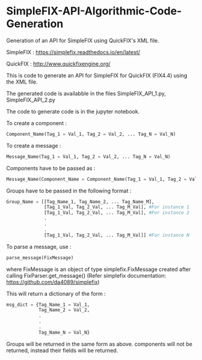 # SimpleFIX-API-Algorithmic-Code-Generation
Generation of an API for SimpleFIX using QuickFIX's XML file.

SimpleFIX : https://simplefix.readthedocs.io/en/latest/

QuickFIX : http://www.quickfixengine.org/

This is code to generate an API for SimpleFIX for QuickFIX (FIX4.4) using the XML file.

The generated code is availabble in the files SimpleFIX_API_1.py, SimpleFIX_API_2.py

The code to generate code is in the jupyter notebook.

To create a component : 
```python
Component_Name(Tag_1 = Val_1, Tag_2 = Val_2, ... Tag_N = Val_N)
```

To create a message : 
```python
Message_Name(Tag_1 = Val_1, Tag_2 = Val_2, ... Tag_N = Val_N)
```
Components have to be passed as :
```python
Message_Name(Component_Name = Component_Name(Tag_1 = Val_1, Tag_2 = Val_2, ... Tag_N = Val_N), ...)
```
Groups have to be passed in the following format : 
```python
Group_Name = [[Tag_Name_1, Tag_Name_2, ... Tag_Name_M],
              [Tag_1_Val, Tag_2_Val, ... Tag_M_Val], #For instance 1
              [Tag_1_Val, Tag_2_Val, ... Tag_M_Val], #For instance 2
              .
              .
              .
              [Tag_1_Val, Tag_2_Val, ... Tag_M_Val]] #For instance N
```              

To parse a message, use :
```python
parse_message(FixMessage)
```
where FixMessage is an object of type simplefix.FixMessage created after calling FixParser.get_message() (Refer simplefix documentation: https://github.com/da4089/simplefix)

This will return a dictionary of the form : 
```python
msg_dict = {Tag_Name_1 = Val_1,
            Tag_Name_2 = Val_2,
            .
            .
            .
            Tag_Name_N = Val_N}
```
Groups will be returned in the same form as above. components will not be returned, instead their fields will be returned.
